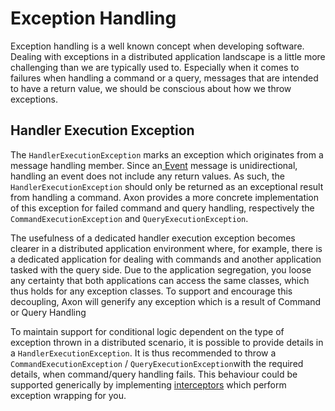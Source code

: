# Exception Handling

Exception handling is a well known concept when developing software. Dealing with exceptions in a distributed application landscape is a little more challenging than we are typically used to. Especially when it comes to failures when handling a command or a query, messages that are intended to have a return value, we should be conscious about how we throw exceptions.

## Handler Execution Exception

The `HandlerExecutionException` marks an exception which originates from a message handling member. Since an[ Event](event-handling/) message is unidirectional, handling an event does not include any return values. As such, the `HandlerExecutionException` should only be returned as an exceptional result from handling a command. Axon provides a more concrete implementation of this exception for failed command and query handling, respectively the `CommandExecutionException`  and `QueryExecutionException`.

The usefulness of a dedicated handler execution exception becomes clearer in a distributed application environment where, for example, there is a dedicated application for dealing with commands and another application tasked with the query side. Due to the application segregation, you loose any certainty that both applications can access the same classes, which thus holds for any exception classes. To support and encourage this decoupling, Axon will generify any exception which is a result of Command or Query Handling

To maintain support for conditional logic dependent on the type of exception thrown in a distributed scenario, it is possible to provide details in a `HandlerExecutionException`. It is thus recommended to throw a `CommandExecutionException` / `QueryExecutionException`with the required details, when command/query handling fails. This behaviour could be supported generically by implementing [interceptors](messaging-concepts/message-intercepting.md) which perform exception wrapping for you.


